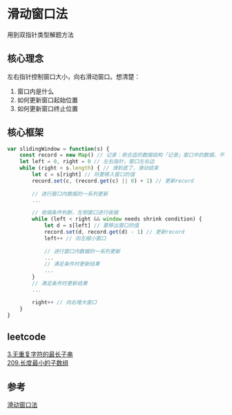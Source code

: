 # 滑动窗口法
用到双指针类型解题方法
## 核心理念
左右指针控制窗口大小，向右滑动窗口。想清楚：
1. 窗口内是什么
2. 如何更新窗口起始位置
3. 如何更新窗口终止位置
## 核心框架
```js
var slidingWindow = function(s) {
    const record = new Map() // 记录：用合适的数据结构「记录」窗口中的数据，不一定是Map可以是一个结果（窗口中数据总和）
    let left = 0, right = 0 // 左右指针，窗口左右边
    while (right < s.length) { // 滑到底了，滑动结束
        let c = s[right] // 将要移入窗口的值
        record.set(c, (record.get(c) || 0) + 1) // 更新record
        
        // 进行窗口内数据的一系列更新
        ...

        // 收缩条件判断，左侧窗口进行收缩
        while (left < right && window needs shrink condition) {
            let d = s[left] // 要移出窗口的值
            record.set(d, record.get(d) - 1) // 更新record
            left++ // 向左缩小窗口
            
            // 进行窗口内数据的一系列更新
            ...
            // 满足条件时更新结果
            ...
        }
        // 满足条件时更新结果
        ...

        right++ // 向右增大窗口
    }
}
```
## leetcode
[3.无重复字符的最长子串](./[3]无重复字符的最长子串.js)   
[209.长度最小的子数组](./[209]长度最小的子数组.js)
## 参考
[滑动窗口法](https://labuladong.online/algo/essential-technique/sliding-window-framework/)